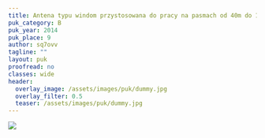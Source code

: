 ```yaml
---
title: Antena typu windom przystosowana do pracy na pasmach od 40m do 10m wraz z WARC
puk_category: B
puk_year: 2014
puk_place: 9
author: sq7ovv
tagline: ""
layout: puk
proofread: no
classes: wide
header:
  overlay_image: /assets/images/puk/dummy.jpg
  overlay_filter: 0.5
  teaser: /assets/images/puk/dummy.jpg
---
```



![](assets/img/work-in-progress.jpg) 







